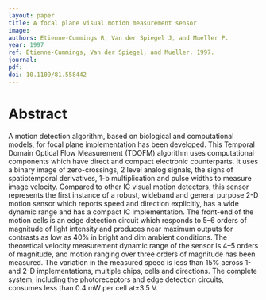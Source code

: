 ```yaml
---
layout: paper
title: A focal plane visual motion measurement sensor
image:
authors: Etienne-Cummings R, Van der Spiegel J, and Mueller P.
year: 1997
ref: Etienne-Cummings, Van der Spiegel, and Mueller. 1997.
journal: 
pdf: 
doi: 10.1109/81.558442
---
```


# Abstract
A motion detection algorithm, based on biological and computational models, for focal plane implementation has been developed. This Temporal Domain Optical Flow Measurement (TDOFM) algorithm uses computational components which have direct and compact electronic counterparts. It uses a binary image of zero-crossings, 2 level analog signals, the signs of spatiotemporal derivatives, 1-b multiplication and pulse widths to measure image velocity. Compared to other IC visual motion detectors, this sensor represents the first instance of a robust, wideband and general purpose 2-D motion sensor which reports speed and direction explicitly, has a wide dynamic range and has a compact IC implementation. The front-end of the motion cells is an edge detection circuit which responds to 5–6 orders of magnitude of light intensity and produces near maximum outputs for contrasts as low as 40% in bright and dim ambient conditions. The theoretical velocity measurement dynamic range of the sensor is 4–5 orders of magnitude, and motion ranging over three orders of magnitude has been measured. The variation in the measured speed is less than 15% across 1-and 2-D implementations, multiple chips, cells and directions. The complete system, including the photoreceptors and edge detection circuits, consumes less than 0.4 mW per cell at±3.5 V.

